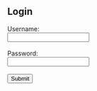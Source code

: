 <!DOCTYPE html>
<html>
<head>
  <title>Login Page</title>
</head>
<body>
  <h2>Login</h2>
  <form id="loginForm">
    <label for="username">Username:</label><br>
    <input type="text" id="username" required><br><br>
    <label for="password">Password:</label><br>
    <input type="password" id="password" required><br><br>
    <button type="submit">Submit</button>
  </form>

  <script>
    document.getElementById("loginForm").addEventListener("submit", function(e) {
      e.preventDefault();

      const username = document.getElementById("username").value;
      const password = document.getElementById("password").value;

      fetch("(https://script.google.com/macros/s/AKfycbw4Bp5ml23nkHWGT2jW76wvgHB8YR3Tfmdh-tikytE7F9WcaLiW7gXlqSnxGQP5zOok/exec)", {
        method: "POST",
        body: JSON.stringify({ username, password }),
        headers: { "Content-Type": "application/json" }
      })
      .then(response => response.text())
      .then(responseData => {
        alert("Response: " + responseData);
        document.getElementById("loginForm").reset();
      })
      .catch(err => alert("Error: " + err));
    });
  </script>
</body>
</html>
